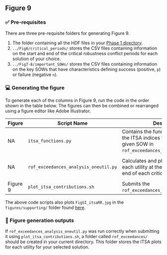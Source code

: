 ## Figure 9

### :white_check_mark: Pre-requisites
There are three pre-requisite folders for generating Figure 9. 
1. The folder containing all the HDF files in your [Phase 1 directory](https://github.com/lbl59/TRAILS/tree/main/scripts/Phase1).
2. `../Fig6/critical_periods/` stores the CSV files containing information on the start and end of the critical robustness conflict periods for each solution of your choice.
3. `../Fig7-8/important_SOWs/` stores the CSV files containing information on the key SOWs that have characteristics defining success (positive, `p`) or failure (negative `n`).

### :computer: Generating the figure
To generate each of the columns in Figure 9, run the code in the order shown in the table below. The figures can then be combined or rearranged using a figure editor like Adobe Illustrator.

| Figure| Script Name | Description | How to Run | Pre-requisite files | 
| --- | --- | --- | --- | --- |
| NA | `itsa_functions.py` | Contains the functions that enables the ITSA indices to be calculated for a given SOW in `rof_exceedances_analysis_oneutil.py`. | None | None |
| NA | `rof_exceedances_analysis_oneutil.py` | Calculates and plots the ITSA plots for each utility at the start, middle and end of each critical period. | NA | CSV files `../Fig6/critical_periods/` and `../Fig7-8/important_SOWs/`. |
| Figure 9 | `plot_itsa_contributions.sh` | Submits the `rof_exceedances_analysis_oneutil.py`. | `sbatch ./plot_itsa_contributions.sh` | NA |

The above code scripts also plots `FigSI_itsaRR.jpg` in the `figures/supporting/` folder found [here](https://github.com/lbl59/TRAILS/tree/main/figures/supporting).

### :pushpin: Figure generation outputs
If `rof_exceedances_analysis_oneutil.py` was run correctly when submitting it using `plot_itsa_contributions.sh`, a folder called `rof_exceedances/` should be created in your current directory. This folder stores the ITSA plots for each utility for your selected solution.